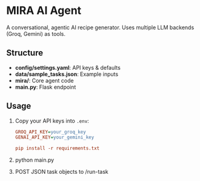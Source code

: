 # MIRA AI Agent

A conversational, agentic AI recipe generator. Uses multiple LLM backends (Groq, Gemini) as tools.

## Structure

- **config/settings.yaml**: API keys & defaults
- **data/sample_tasks.json**: Example inputs
- **mira/**: Core agent code
- **main.py**: Flask endpoint

## Usage

1. Copy your API keys into `.env`:
   ```ini
   GROQ_API_KEY=your_groq_key
   GENAI_API_KEY=your_gemini_key

   pip install -r requirements.txt

2. python main.py

3. POST JSON task objects to /run-task
